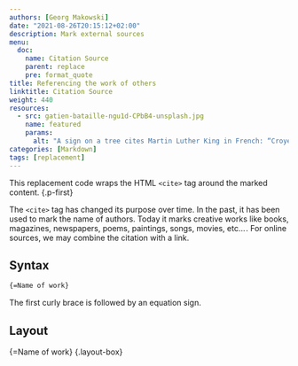 ```yaml
---
authors: [Georg Makowski]
date: "2021-08-26T20:15:12+02:00"
description: Mark external sources 
menu:
  doc:
    name: Citation Source
    parent: replace
    pre: format_quote
title: Referencing the work of others
linktitle: Citation Source
weight: 440
resources: 
  - src: gatien-bataille-ngu1d-CPbB4-unsplash.jpg
    name: featured
    params:
      alt: "A sign on a tree cites Martin Luther King in French: “Croyez en vos rêves et ils se réaliseront peut-être. Croyez en vous et ils se réaliseron sûrement.”"
categories: [Markdown]
tags: [replacement] 
---
```


This replacement code wraps the HTML `<cite>` tag around the marked content.
{.p-first}
<!--more-->

The `<cite>` tag has changed its purpose over time. In the past, it has been used to mark the name of authors. Today it marks creative works like books, magazines, newspapers, poems, paintings, songs, movies, etc…&hairsp;. For online sources, we may combine the citation with a link.

## Syntax

```md {.left-in}
{‍=Name of work} 
```

The first curly brace is followed by an equation sign.

## Layout

{=Name of work}
{.layout-box}
